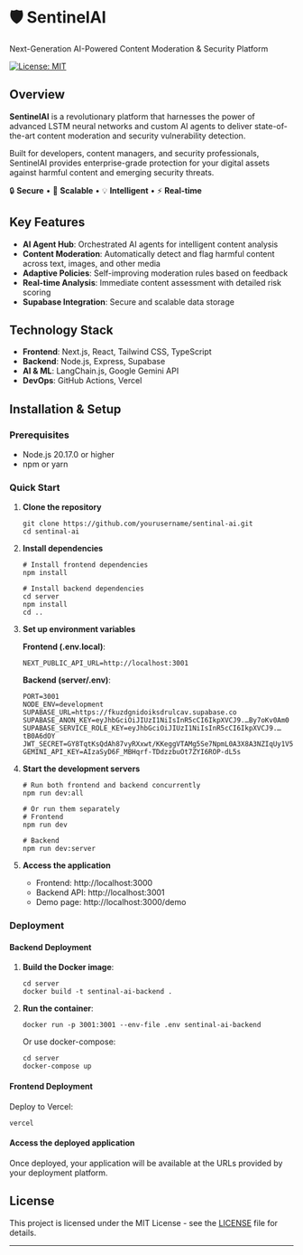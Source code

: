 # 🛡️ SentinelAI

Next-Generation AI-Powered Content Moderation & Security Platform

[![License: MIT](https://img.shields.io/badge/License-MIT-yellow.svg)](https://opensource.org/licenses/MIT)

## Overview

**SentinelAI** is a revolutionary platform that harnesses the power of advanced LSTM neural networks and custom AI agents to deliver state-of-the-art content moderation and security vulnerability detection.

Built for developers, content managers, and security professionals, SentinelAI provides enterprise-grade protection for your digital assets against harmful content and emerging security threats.

🔒 **Secure** • 🚀 **Scalable** • 💡 **Intelligent** • ⚡ **Real-time**

## Key Features

- **AI Agent Hub**: Orchestrated AI agents for intelligent content analysis
- **Content Moderation**: Automatically detect and flag harmful content across text, images, and other media
- **Adaptive Policies**: Self-improving moderation rules based on feedback
- **Real-time Analysis**: Immediate content assessment with detailed risk scoring
- **Supabase Integration**: Secure and scalable data storage

## Technology Stack

- **Frontend**: Next.js, React, Tailwind CSS, TypeScript
- **Backend**: Node.js, Express, Supabase
- **AI & ML**: LangChain.js, Google Gemini API
- **DevOps**: GitHub Actions, Vercel

## Installation & Setup

### Prerequisites

- Node.js 20.17.0 or higher
- npm or yarn

### Quick Start

1. **Clone the repository**
   ```
   git clone https://github.com/yourusername/sentinal-ai.git
   cd sentinal-ai
   ```

2. **Install dependencies**
   ```
   # Install frontend dependencies
   npm install

   # Install backend dependencies
   cd server
   npm install
   cd ..
   ```

3. **Set up environment variables**

   **Frontend (.env.local)**:
   ```
   NEXT_PUBLIC_API_URL=http://localhost:3001
   ```

   **Backend (server/.env)**:
   ```
   PORT=3001
   NODE_ENV=development
   SUPABASE_URL=https://fkuzdgnidoiksdrulcav.supabase.co
   SUPABASE_ANON_KEY=eyJhbGciOiJIUzI1NiIsInR5cCI6IkpXVCJ9.…By7oKv0Am0
   SUPABASE_SERVICE_ROLE_KEY=eyJhbGciOiJIUzI1NiIsInR5cCI6IkpXVCJ9.…tB0A6dOY
   JWT_SECRET=GY8TqtKsQdAh87vyRXxwt/KKeggVTAMg5Se7NpmL0A3X8A3NZIqUy1V5VtoKKSj4I/UIXAkmogZqJJ6cYG46rg==
   GEMINI_API_KEY=AIzaSyD6F_MBHqrf-TDdzzbuOt7ZYI6ROP-dL5s
   ```

4. **Start the development servers**
   ```
   # Run both frontend and backend concurrently
   npm run dev:all

   # Or run them separately
   # Frontend
   npm run dev

   # Backend
   npm run dev:server
   ```

5. **Access the application**
   - Frontend: http://localhost:3000
   - Backend API: http://localhost:3001
   - Demo page: http://localhost:3000/demo

### Deployment

#### Backend Deployment

1. **Build the Docker image**:
   ```
   cd server
   docker build -t sentinal-ai-backend .
   ```

2. **Run the container**:
   ```
   docker run -p 3001:3001 --env-file .env sentinal-ai-backend
   ```

   Or use docker-compose:
   ```
   cd server
   docker-compose up
   ```

#### Frontend Deployment

Deploy to Vercel:
```
vercel
```

#### Access the deployed application
Once deployed, your application will be available at the URLs provided by your deployment platform.

## License

This project is licensed under the MIT License - see the [LICENSE](LICENSE) file for details.

---


